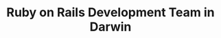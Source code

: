 ---
title: Ruby on Rails Development Team in Darwin
permalink: /landings/ruby-on-rails-developer-darwin
technology: Ruby on Rails
location: Darwin
---